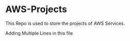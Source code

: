 # AWS-Projects

This Repo is used to store the projects of AWS Services.


Adding Multiple Lines in this file

